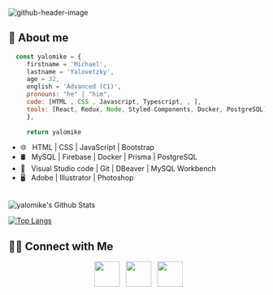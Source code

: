 ![github-header-image](https://user-images.githubusercontent.com/104368998/228073573-0e9c1ab1-b1cb-4bac-b27e-6288f27aa9c6.png)

<h2> 👋 About me </h2> 

```javascript
  const yalomike = {
     firstname = 'Michael',
     lastname = 'Yalovetzky',
     age = 32,
     english = 'Advanced (C1)',
     pronouns: "he" | "him",
     code: [HTML , CSS , Javascript, Typescript, , ],
     tools: [React, Redux, Node, Styled-Components, Docker, PostgreSQL],
     },
     
     return yalomike

```
  
  
- 🌐 &nbsp; HTML | CSS | JavaScript | Bootstrap 
- 🛢 &nbsp; MySQL | Firebase | Docker | Prisma | PostgreSQL
- 🔧 &nbsp; Visual Studio code | Git | DBeaver | MySQL Workbench
- 🖥 &nbsp; Adobe | Illustrator | Photoshop

<br>


<img align="center" src="https://github-readme-stats.vercel.app/api?username=yalomike&include_all_commits=true&count_private=true&show_icons=true&line_height=20&title_color=7A7ADB&icon_color=2234AE&text_color=D3D3D3&bg_color=0,000000,130F40" alt="yalomike's Github Stats">

<br>

[![Top Langs](https://github-readme-stats.vercel.app/api/top-langs/?username=yalomike&layout=compact&text_color=daf7dc&bg_color=151515)](https://github.com/yalomike/github-readme-stats)
  

<h2> 🤝🏻 Connect with Me </h2>

<p align="center">
&nbsp; <a href="https://twitter.com/mikeyalo" target="_blank" rel="noopener noreferrer"><img src="https://img.icons8.com/plasticine/100/000000/twitter.png" width="50" /></a> 
&nbsp; <a href="https://www.linkedin.com/in/michael-yalovetzky/" target="_blank" rel="noopener noreferrer"><img src="https://img.icons8.com/plasticine/100/000000/linkedin.png" width="50" /></a>
&nbsp; <a href="mailto:myalo12@gmail.com" target="_blank" rel="noopener noreferrer"><img src="https://img.icons8.com/plasticine/100/000000/gmail.png"  width="50" /></a>
</p>


<!--
**yalomike/yalomike** is a ✨ _special_ ✨ repository because its `README.md` (this file) appears on your GitHub profile.

Here are some ideas to get you started:

- 🔭 I’m currently working on ...
- 🌱 I’m currently learning ...
- 👯 I’m looking to collaborate on ...
- 🤔 I’m looking for help with ...
- 💬 Ask me about ...
- 📫 How to reach me: ...
- 😄 Pronouns: ...
- ⚡ Fun fact: ...
-->

